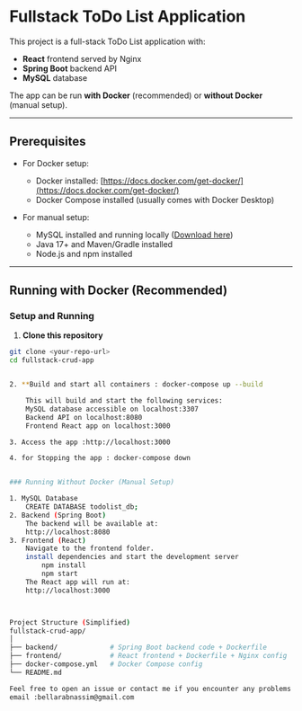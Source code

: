 # Fullstack ToDo List Application

This project is a full-stack ToDo List application with:

- **React** frontend served by Nginx
- **Spring Boot** backend API
- **MySQL** database

The app can be run **with Docker** (recommended) or **without Docker** (manual setup).

---

## Prerequisites

- For Docker setup:

  - Docker installed: [https://docs.docker.com/get-docker/](https://docs.docker.com/get-docker/)
  - Docker Compose installed (usually comes with Docker Desktop)

- For manual setup:
  - MySQL installed and running locally ([Download here](https://dev.mysql.com/downloads/))
  - Java 17+ and Maven/Gradle installed
  - Node.js and npm installed

---

## Running with Docker (Recommended)

### Setup and Running

1. **Clone this repository**

```bash
git clone <your-repo-url>
cd fullstack-crud-app


2. **Build and start all containers : docker-compose up --build

    This will build and start the following services:
    MySQL database accessible on localhost:3307
    Backend API on localhost:8080
    Frontend React app on localhost:3000

3. Access the app :http://localhost:3000

4. for Stopping the app : docker-compose down


### Running Without Docker (Manual Setup)

1. MySQL Database
    CREATE DATABASE todolist_db;
2. Backend (Spring Boot)
    The backend will be available at:
    http://localhost:8080
3. Frontend (React)
    Navigate to the frontend folder.
    install dependencies and start the development server
        npm install
        npm start
    The React app will run at:
    http://localhost:3000



Project Structure (Simplified)
fullstack-crud-app/
│
├── backend/             # Spring Boot backend code + Dockerfile
├── frontend/            # React frontend + Dockerfile + Nginx config
├── docker-compose.yml   # Docker Compose config
└── README.md

Feel free to open an issue or contact me if you encounter any problems or have questions!
email :bellarabnassim@gmail.com

```
